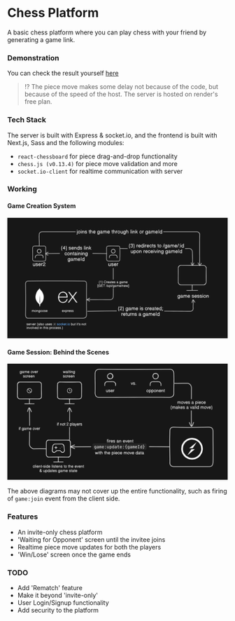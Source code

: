 # Chess Platform 

A basic chess platform where you can play chess with your friend by generating a game link. 

### Demonstration

You can check the result yourself [here](https://ezchess.vercel.app/)

> ⁉ The piece move makes some delay not because of the code, but because of the speed of the host. The server is hosted on render's free plan.

### Tech Stack 

The server is built with Express & socket.io, and the frontend is built with Next.js, Sass and the following modules:

- `react-chessboard` for piece drag-and-drop functionality
- `chess.js (v0.13.4)` for piece move validation and more
- `socket.io-client` for realtime communication with server

### Working 

#### Game Creation System

![Node.js Chess Game Platform working](https://github.com/eritaakash/chess-platform/blob/main/assets/chessDiagram1.PNG?raw=true)

#### Game Session: Behind the Scenes

![Node.js Chess Game Platform Working](https://raw.githubusercontent.com/eritaakash/chess-platform/main/assets/chessDiagram2.PNG)

The above diagrams may not cover up the entire functionality, such as firing of `game:join` event from the client side.

### Features

- An invite-only chess platform
- 'Waiting for Opponent' screen until the invitee joins
- Realtime piece move updates for both the players 
- 'Win/Lose' screen once the game ends


### TODO

- Add 'Rematch' feature
- Make it beyond 'invite-only'
- User Login/Signup functionality
- Add security to the platform